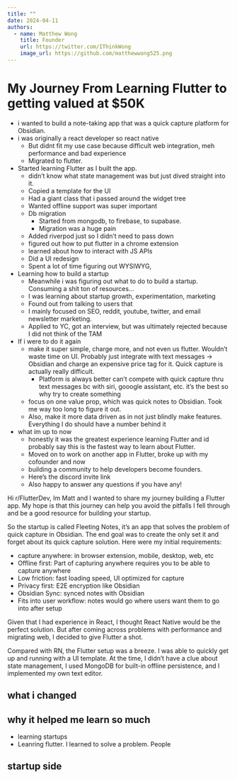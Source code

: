 ```yaml
---
title: ""
date: 2024-04-11
authors:
  - name: Matthew Wong
    title: Founder
    url: https://twitter.com/IThinkWong
    image_url: https://github.com/matthewwong525.png
---
```



# My Journey From Learning Flutter to getting valued at $50K 
- i wanted to build a note-taking app that was a quick capture platform for Obsidian.
- i was originally a react developer so react native
	- But didnt fit my use case because difficult web integration, meh performance and bad experience
	- Migrated to flutter. 
- Started learning Flutter as I built the app.
	- didn’t know what state management was but just dived straight into it. 
	- Copied a template for the UI
	- Had a giant class that i passed around the widget tree
	- Wanted offline support was super important
	- Db migration
		- Started from mongodb, to firebase, to supabase.
		- Migration was a huge pain
	- Added riverpod just so I didn’t need to pass down
	- figured out how to put flutter in a chrome extension
	- learned about how to interact with JS APIs
	- Did a UI redesign
	- Spent a lot of time figuring out WYSIWYG,
- Learning how to build a startup
	- Meanwhile i was figuring out what to do to build a startup. Consuming a shit ton of resources…
	- I was learning about startup growth, experimentation, marketing
	- Found out from talking to users that
	- I mainly focused on SEO, reddit, youtube, twitter, and email newsletter marketing.
	- Applied to YC, got an interview, but was ultimately rejected because I did not think of the TAM
- If i were to do it again
	- make it super simple, charge more, and  not even us flutter. Wouldn’t waste time on UI. Probably just integrate with text messages -> Obsidian and charge an expensive price tag for it. Quick capture is actually really difficult.
		- Platform is always better can’t compete with quick capture thru text messages bc with siri, gooogle assistant, etc. it’s the best so why try to create something
	- focus on one value prop, which was quick notes to Obsidian. Took me way too long to figure it out.
	- Also, make it more data driven as in not just blindly make features. Everything I do should have a number behind it
- what im up to now
	- honestly it was the greatest experience learning Flutter and id probably say this is the fastest way to learn about Flutter.
	- Moved on to work on another app in Flutter, broke up with my cofounder and now 
	- building a community to help developers become founders. 
	- Here’s the discord invite link
	- Also happy to answer any questions if you have any!

Hi r/FlutterDev, Im Matt and I wanted to share my journey building a Flutter app. My hope is that this journey can help you avoid the pitfalls I fell through and be a good resource for building your startup.

So the startup is called Fleeting Notes, it’s an app that solves the problem of quick capture in Obsidian. The end goal was to create the only set it and forget about its quick capture solution. Here were my initial requirements:

- capture anywhere: in browser extension, mobile, desktop, web, etc
- Offline first: Part of capturing anywhere requires you to be able to capture anywhere
- Low friction: fast loading speed, UI optimized for capture
- Privacy first: E2E encryption like Obsidian
- Obsidian Sync: synced notes with Obsidian
- Fits into user workflow: notes would go where users want them to go into after setup

Given that I had experience in React, I thought React Native would be the perfect solution. But after coming across problems with performance and migrating web, I decided to give Flutter a shot. 

Compared with RN, the Flutter setup was a breeze. I was able to quickly get up and running with a UI template. At the time, I didn’t have a clue about state management, I used MongoDB for built-in offline persistence, and I implemented my own text editor.

## what i changed

## why it helped me learn so much
- learning startups
- Leanring flutter. I learned to solve a problem. People

## startup side
